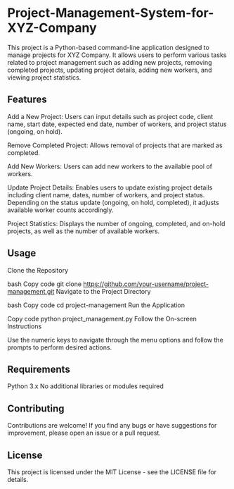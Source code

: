 # Project-Management-System-for-XYZ-Company

This project is a Python-based command-line application designed to manage projects for XYZ Company. It allows users to perform various tasks related to project management such as adding new projects, removing completed projects, updating project details, adding new workers, and viewing project statistics.

## Features
Add a New Project: Users can input details such as project code, client name, start date, expected end date, number of workers, and project status (ongoing, on hold).

Remove Completed Project: Allows removal of projects that are marked as completed.

Add New Workers: Users can add new workers to the available pool of workers.

Update Project Details: Enables users to update existing project details including client name, dates, number of workers, and project status. Depending on the status update (ongoing, on hold, completed), it adjusts available worker counts accordingly.

Project Statistics: Displays the number of ongoing, completed, and on-hold projects, as well as the number of available workers.

## Usage
Clone the Repository

bash
Copy code
git clone https://github.com/your-username/project-management.git
Navigate to the Project Directory

bash
Copy code
cd project-management
Run the Application

Copy code
python project_management.py
Follow the On-screen Instructions

Use the numeric keys to navigate through the menu options and follow the prompts to perform desired actions.

## Requirements
Python 3.x
No additional libraries or modules required

## Contributing
Contributions are welcome! If you find any bugs or have suggestions for improvement, please open an issue or a pull request.

## License
This project is licensed under the MIT License - see the LICENSE file for details.
